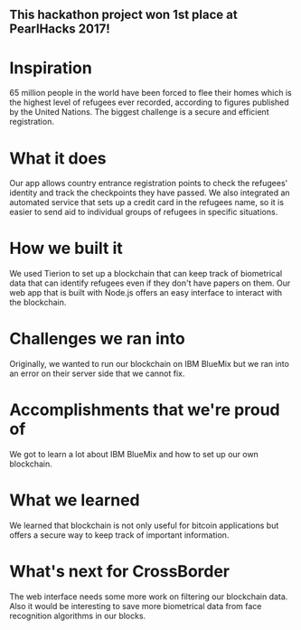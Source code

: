 ## This hackathon project won 1st place at PearlHacks 2017!

# Inspiration
65 million people in the world have been forced to flee their homes which is the highest level of refugees ever recorded, according to figures published by the United Nations. The biggest challenge is a secure and efficient registration.


# What it does
Our app allows country entrance registration points to check the refugees' identity and track the checkpoints they have passed. We also integrated an automated service that sets up a credit card in the refugees name, so it is easier to send aid to individual groups of refugees in specific situations.

# How we built it
We used Tierion to set up a blockchain that can keep track of biometrical data that can identify refugees even if they don't have papers on them. Our web app that is built with Node.js offers an easy interface to interact with the blockchain.

# Challenges we ran into
Originally, we wanted to run our blockchain on IBM BlueMix but we ran into an error on their server side that we cannot fix.

# Accomplishments that we're proud of
We got to learn a lot about IBM BlueMix and how to set up our own blockchain.

# What we learned
We learned that blockchain is not only useful for bitcoin applications but offers a secure way to keep track of important information.

# What's next for CrossBorder
The web interface needs some more work on filtering our blockchain data. Also it would be interesting to save more biometrical data from face recognition algorithms in our blocks.
